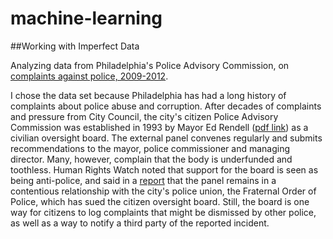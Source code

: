 # machine-learning

##Working with Imperfect Data

Analyzing data from Philadelphia's Police Advisory Commission, on [complaints against police, 2009-2012](https://www.opendataphilly.org/dataset/philadelphia-police-advisory-commission-complaints/resource/3b4abb69-a1ba-4dea-8e37-bb43829629e8).

I chose the data set because Philadelphia has had a long history of complaints about police abuse and corruption. After decades of complaints and pressure from City Council, the city's citizen Police Advisory Commission was established in 1993 by Mayor Ed Rendell ([pdf link](http://www.phila.gov/pac/PDF/Exec_Order_893.pdf)) as a civilian oversight board. The external panel convenes regularly and submits recommendations to the mayor, police commissioner and managing director. Many, however, complain that the body is underfunded and toothless. Human Rights Watch noted that support for the board is seen as being anti-police, and said in a [report](https://www.hrw.org/legacy/reports98/police/uspo110.htm) that the panel remains in a contentious relationship with the city's police union, the Fraternal Order of Police, which has sued the citizen oversight board. Still, the board is one way for citizens to log complaints that might be dismissed by other police, as well as a way to notify a third party of the reported incident.